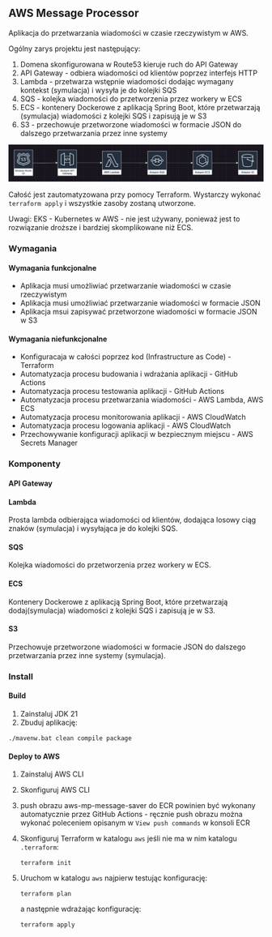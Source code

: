 ## AWS Message Processor

Aplikacja do przetwarzania wiadomości w czasie rzeczywistym w AWS.

Ogólny zarys projektu jest następujący:

1. Domena skonfigurowana w Route53 kieruje ruch do API Gateway
2. API Gateway - odbiera wiadomości od klientów poprzez interfejs HTTP
3. Lambda - przetwarza wstępnie wiadomości dodając wymagany kontekst (symulacja) i wysyła je do kolejki SQS
4. SQS - kolejka wiadomości do przetworzenia przez workery w ECS
5. ECS - kontenery Dockerowe z aplikacją Spring Boot, które przetwarzają (symulacja) wiadomości z kolejki SQS i zapisują
   je w S3
6. S3 - przechowuje przetworzone wiadomości w formacie JSON do dalszego przetwarzania przez inne systemy

![img.png](docs/img.png)

Całość jest zautomatyzowana przy pomocy Terraform. Wystarczy wykonać `terraform apply` i wszystkie zasoby zostaną
utworzone.

Uwagi:
EKS - Kubernetes w AWS - nie jest używany, ponieważ jest to rozwiązanie droższe i bardziej skomplikowane niż ECS.

### Wymagania

#### Wymagania funkcjonalne

- Aplikacja musi umożliwiać przetwarzanie wiadomości w czasie rzeczywistym
- Aplikacja musi umożliwiać przetwarzanie wiadomości w formacie JSON
- Aplikacja msui zapisywać przetworzone wiadomości w formacie JSON w S3

#### Wymagania niefunkcjonalne

- Konfiguracaja w całości poprzez kod (Infrastructure as Code) - Terraform
- Automatyzacja procesu budowania i wdrażania aplikacji - GitHub Actions
- Automatyzacja procesu testowania aplikacji - GitHub Actions
- Automatyzacja procesu przetwarzania wiadomości - AWS Lambda, AWS ECS
- Automatyzacja procesu monitorowania aplikacji - AWS CloudWatch
- Automatyzacja procesu logowania aplikacji - AWS CloudWatch
- Przechowywanie konfiguracji aplikacji w bezpiecznym miejscu - AWS Secrets Manager

### Komponenty

#### API Gateway

#### Lambda

Prosta lambda odbierająca wiadomości od klientów, dodająca losowy ciąg znaków (symulacja) i wysyłająca je do kolejki
SQS.

#### SQS

Kolejka wiadomości do przetworzenia przez workery w ECS.

#### ECS

Kontenery Dockerowe z aplikacją Spring Boot, które przetwarzają dodaj(symulacja) wiadomości z kolejki SQS i zapisują je
w S3.

#### S3

Przechowuje przetworzone wiadomości w formacie JSON do dalszego przetwarzania przez inne systemy (symulacja).

### Install

#### Build

1. Zainstaluj JDK 21
2. Zbuduj aplikację:

```
./mavenw.bat clean compile package
```

#### Deploy to AWS

1. Zainstaluj AWS CLI
2. Skonfiguruj AWS CLI
3. push obrazu aws-mp-message-saver do ECR powinien być wykonany automatycznie przez GitHub Actions - ręcznie push
   obrazu można wykonać poleceniem opisanym w `View push commands` w konsoli ECR
4. Skonfiguruj Terraform w katalogu `aws` jeśli nie ma w nim katalogu `.terraform`:
   ```
   terraform init
   ```
5. Uruchom w katalogu `aws` najpierw testując konfigurację:
    ```
    terraform plan
    ```

   a następnie wdrażając konfigurację:
    ```
    terraform apply
    ```